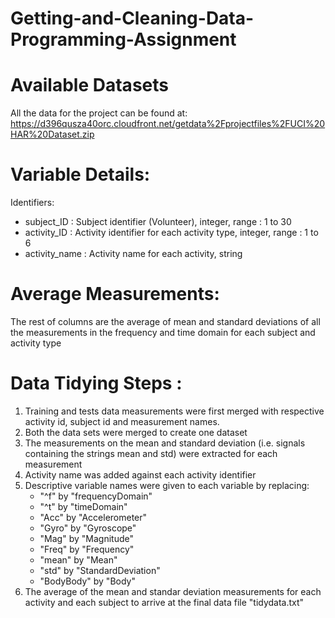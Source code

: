 # Getting-and-Cleaning-Data-Programming-Assignment

Available Datasets
=================================

All the data for the project can be found at:
https://d396qusza40orc.cloudfront.net/getdata%2Fprojectfiles%2FUCI%20HAR%20Dataset.zip

Variable Details:
=================================
Identifiers:

- subject_ID : Subject identifier (Volunteer), integer, range : 1 to 30
- activity_ID : Activity identifier for each activity type, integer, range : 1 to 6
- activity_name : Activity name for each activity, string

Average Measurements:
=================================
The rest of columns are the average of mean and standard deviations of all the measurements in the frequency and time domain for each subject and activity type

Data Tidying Steps :
=================================
1. Training and tests data measurements were first merged with respective activity id, subject id and measurement names. 
2. Both the data sets were merged to create one dataset
3. The measurements on the mean and standard deviation (i.e. signals containing the strings mean and std) were extracted for each measurement
4. Activity name was added against each activity identifier
5. Descriptive variable names were given to each variable by replacing:
    -   "^f" by "frequencyDomain"
    -   "^t" by "timeDomain"
    -   "Acc" by "Accelerometer"
    -   "Gyro" by "Gyroscope"
    -   "Mag" by "Magnitude"
    -   "Freq" by "Frequency"
    -   "mean" by "Mean"
    -   "std" by "StandardDeviation"
    -   "BodyBody" by "Body"
6. The average of the mean and standar deviation measurements for each activity and each subject to arrive at the final data file "tidydata.txt"
